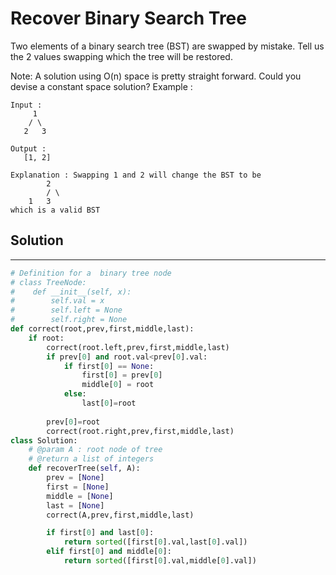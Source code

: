 <h1>Recover Binary Search Tree</h1>

<p>
Two elements of a binary search tree (BST) are swapped by mistake.
Tell us the 2 values swapping which the tree will be restored.

Note:
    A solution using O(n) space is pretty straight forward. Could you devise a constant space solution? 
Example :

    Input : 
         1
        / \
       2   3

    Output : 
       [1, 2]

    Explanation : Swapping 1 and 2 will change the BST to be 
            2
            / \
        1   3
    which is a valid BST     
</p>

<h2>Solution</h2>

***

```python
# Definition for a  binary tree node
# class TreeNode:
#    def __init__(self, x):
#        self.val = x
#        self.left = None
#        self.right = None
def correct(root,prev,first,middle,last):
    if root:
        correct(root.left,prev,first,middle,last)
        if prev[0] and root.val<prev[0].val:
            if first[0] == None:
                first[0] = prev[0]
                middle[0] = root
            else:
                last[0]=root
            
        prev[0]=root
        correct(root.right,prev,first,middle,last)
class Solution:
    # @param A : root node of tree
    # @return a list of integers
    def recoverTree(self, A):
        prev = [None]
        first = [None]
        middle = [None]
        last = [None]
        correct(A,prev,first,middle,last)

        if first[0] and last[0]:
            return sorted([first[0].val,last[0].val])
        elif first[0] and middle[0]:
            return sorted([first[0].val,middle[0].val])
```